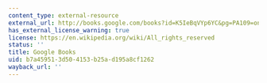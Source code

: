 ```yaml
---
content_type: external-resource
external_url: http://books.google.com/books?id=K5IeBqVYp6YC&pg=PA109=onepage
has_external_license_warning: true
license: https://en.wikipedia.org/wiki/All_rights_reserved
status: ''
title: Google Books
uid: b7a45951-3d50-4153-b25a-d195a8cf1262
wayback_url: ''
---
```

